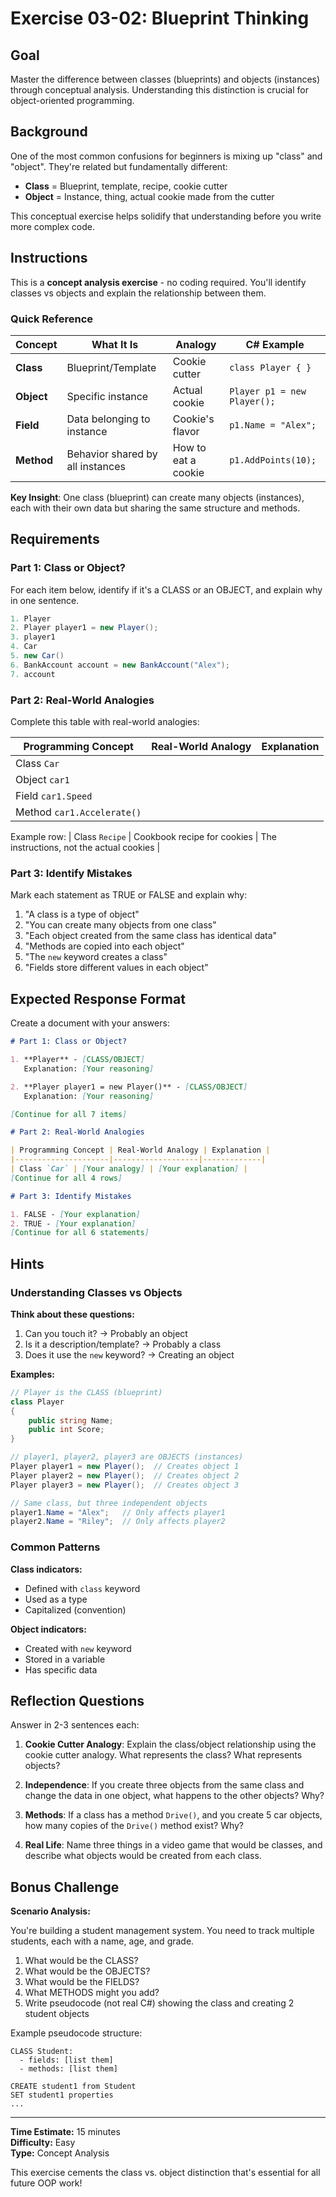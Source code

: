 # Exercise 03-02: Blueprint Thinking

## Goal

Master the difference between classes (blueprints) and objects (instances) through conceptual analysis. Understanding this distinction is crucial for object-oriented programming.

## Background

One of the most common confusions for beginners is mixing up "class" and "object". They're related but fundamentally different:

- **Class** = Blueprint, template, recipe, cookie cutter
- **Object** = Instance, thing, actual cookie made from the cutter

This conceptual exercise helps solidify that understanding before you write more complex code.

## Instructions

This is a **concept analysis exercise** - no coding required. You'll identify classes vs objects and explain the relationship between them.

### Quick Reference

| Concept | What It Is | Analogy | C# Example |
|---------|-----------|---------|------------|
| **Class** | Blueprint/Template | Cookie cutter | `class Player { }` |
| **Object** | Specific instance | Actual cookie | `Player p1 = new Player();` |
| **Field** | Data belonging to instance | Cookie's flavor | `p1.Name = "Alex";` |
| **Method** | Behavior shared by all instances | How to eat a cookie | `p1.AddPoints(10);` |

**Key Insight**: One class (blueprint) can create many objects (instances), each with their own data but sharing the same structure and methods.

## Requirements

### Part 1: Class or Object?

For each item below, identify if it's a CLASS or an OBJECT, and explain why in one sentence.

```csharp
1. Player
2. Player player1 = new Player();
3. player1
4. Car
5. new Car()
6. BankAccount account = new BankAccount("Alex");
7. account
```

### Part 2: Real-World Analogies

Complete this table with real-world analogies:

| Programming Concept | Real-World Analogy | Explanation |
|---------------------|-------------------|-------------|
| Class `Car` | | |
| Object `car1` | | |
| Field `car1.Speed` | | |
| Method `car1.Accelerate()` | | |

Example row:
| Class `Recipe` | Cookbook recipe for cookies | The instructions, not the actual cookies |

### Part 3: Identify Mistakes

Mark each statement as TRUE or FALSE and explain why:

1. "A class is a type of object"
2. "You can create many objects from one class"
3. "Each object created from the same class has identical data"
4. "Methods are copied into each object"
5. "The `new` keyword creates a class"
6. "Fields store different values in each object"

## Expected Response Format

Create a document with your answers:

```markdown
# Part 1: Class or Object?

1. **Player** - [CLASS/OBJECT]
   Explanation: [Your reasoning]

2. **Player player1 = new Player()** - [CLASS/OBJECT]
   Explanation: [Your reasoning]

[Continue for all 7 items]

# Part 2: Real-World Analogies

| Programming Concept | Real-World Analogy | Explanation |
|---------------------|-------------------|-------------|
| Class `Car` | [Your analogy] | [Your explanation] |
[Continue for all 4 rows]

# Part 3: Identify Mistakes

1. FALSE - [Your explanation]
2. TRUE - [Your explanation]
[Continue for all 6 statements]
```

## Hints

### Understanding Classes vs Objects

**Think about these questions:**
1. Can you touch it? → Probably an object
2. Is it a description/template? → Probably a class
3. Does it use the `new` keyword? → Creating an object

**Examples:**

```csharp
// Player is the CLASS (blueprint)
class Player
{
    public string Name;
    public int Score;
}

// player1, player2, player3 are OBJECTS (instances)
Player player1 = new Player();  // Creates object 1
Player player2 = new Player();  // Creates object 2
Player player3 = new Player();  // Creates object 3

// Same class, but three independent objects
player1.Name = "Alex";   // Only affects player1
player2.Name = "Riley";  // Only affects player2
```

### Common Patterns

**Class indicators:**
- Defined with `class` keyword
- Used as a type
- Capitalized (convention)

**Object indicators:**
- Created with `new` keyword
- Stored in a variable
- Has specific data

## Reflection Questions

Answer in 2-3 sentences each:

1. **Cookie Cutter Analogy**: Explain the class/object relationship using the cookie cutter analogy. What represents the class? What represents objects?

2. **Independence**: If you create three objects from the same class and change the data in one object, what happens to the other objects? Why?

3. **Methods**: If a class has a method `Drive()`, and you create 5 car objects, how many copies of the `Drive()` method exist? Why?

4. **Real Life**: Name three things in a video game that would be classes, and describe what objects would be created from each class.

## Bonus Challenge

**Scenario Analysis:**

You're building a student management system. You need to track multiple students, each with a name, age, and grade.

1. What would be the CLASS?
2. What would be the OBJECTS?
3. What would be the FIELDS?
4. What METHODS might you add?
5. Write pseudocode (not real C#) showing the class and creating 2 student objects

Example pseudocode structure:
```
CLASS Student:
  - fields: [list them]
  - methods: [list them]

CREATE student1 from Student
SET student1 properties
...
```

---

**Time Estimate:** 15 minutes  
**Difficulty:** Easy  
**Type:** Concept Analysis

This exercise cements the class vs. object distinction that's essential for all future OOP work!